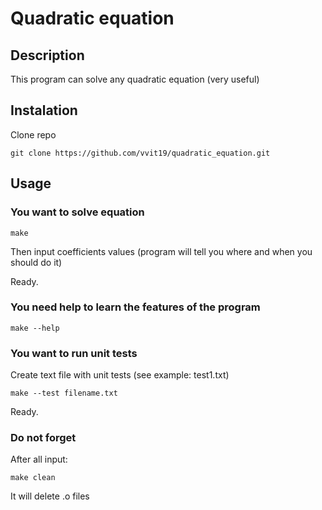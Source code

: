 # Quadratic equation
## Description
This program can solve any quadratic equation (very useful)
## Instalation
Clone repo
```
git clone https://github.com/vvit19/quadratic_equation.git
```
## Usage 
### You want to solve equation
```
make
```
Then input coefficients values (program will tell you where and when you should do it)

Ready.
### You need help to learn the features of the program
```
make --help
``` 
### You want to run unit tests
Create text file with unit tests (see example: test1.txt)
```
make --test filename.txt
```
Ready.
### Do not forget 
After all input:
```
make clean
```
It will delete .o files

